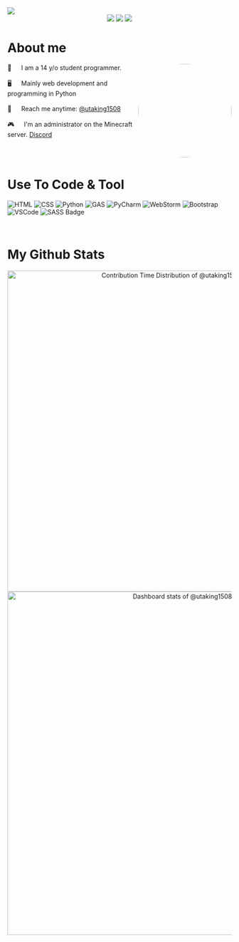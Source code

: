 <!--  Github Profile README  -->
<div align="center">

<!--  Header Selection  -->
</div align="center">
<img src="https://github.com/utaking1508/utaking1508/blob/main/images/banner.png?raw=true" />

<div align="center">
 
 <img src="https://badges.pufler.dev/visits/utaking1508/ritik307"/> 
 <img src="https://badges.pufler.dev/repos/utaking1508"/>
 <img src="https://badges.pufler.dev/commits/monthly/utaking1508" />

</div align="center">

<!-- About Section -->
 # About me
 
<p>
 <img align="right" width="210" src="https://avatars.githubusercontent.com/u/177003326?v=4" style="border-radius: 50%;"/>
  
 👦 &emsp; I am a 14 y/o student programmer.<br/><br/>
 🖥 &emsp; Mainly web development and programming in Python<br/><br/>
 📧 &emsp; Reach me anytime: [@utaking1508](https://discord.com/users/1249970061666553878)<br/><br/>
 🎮 &emsp; I'm an administrator on the Minecraft server. [Discord](https://discord.gg/YuDfdmHan4)

</p>

<br/>
<br/>

<!-- Use to Code  -->
# Use To Code & Tool
![HTML](https://img.shields.io/badge/HTML5-%23E34F26?style=for-the-badge&logo=HTML5&logoColor=%23E34F26&labelColor=black)
![CSS](https://img.shields.io/badge/CSS-%231572B6?style=for-the-badge&logo=CSS3&logoColor=%231572B6&labelColor=black)
![Python](https://img.shields.io/badge/Python-%233776AB?style=for-the-badge&logo=Python&logoColor=%233776AB&labelColor=black)
![GAS](https://img.shields.io/badge/GAS-%234285F4?style=for-the-badge&logo=Google%20Apps%20Script&logoColor=%234285F4&labelColor=black)
![PyCharm](https://img.shields.io/badge/PyCharm-%23000000?style=for-the-badge&logo=PyCharm&logoColor=%23000000&labelColor=yellow)
![WebStorm](https://img.shields.io/badge/WebStorm-%23000000?style=for-the-badge&logo=WebStorm&logoColor=%23000000&labelColor=blue)
![Bootstrap](https://img.shields.io/badge/Bootstrap-563D7C?style=for-the-badge&logo=bootstrap&logoColor=white)
![VSCode](https://img.shields.io/badge/Visual_Studio-0078d7?style=for-the-badge&logo=visual%20studio&logoColor=white)
![SASS Badge](https://img.shields.io/badge/Sass-CC6699?style=for-the-badge&logo=sass&logoColor=white)

</br>

<!--  Stats Section -->
# My Github Stats

<!-- Copy-paste in your Readme.md file -->

<a href="https://next.ossinsight.io/widgets/official/analyze-user-contribution-time-distribution?user_id=177003326&period=all_times" target="_blank" style="display: block" align="center">
  <picture>
    <source media="(prefers-color-scheme: dark)" srcset="https://next.ossinsight.io/widgets/official/analyze-user-contribution-time-distribution/thumbnail.png?user_id=177003326&period=all_times&image_size=auto&color_scheme=dark" width="721" height="auto">
    <img alt="Contribution Time Distribution of @utaking1508" src="https://next.ossinsight.io/widgets/official/analyze-user-contribution-time-distribution/thumbnail.png?user_id=177003326&period=all_times&image_size=auto&color_scheme=light" width="721" height="auto">
  </picture>
</a>

<!-- Copy-paste in your Readme.md file -->

<a href="https://next.ossinsight.io/widgets/official/compose-user-dashboard-stats?user_id=177003326" target="_blank" style="display: block" align="center">
  <picture>
    <source media="(prefers-color-scheme: dark)" srcset="https://next.ossinsight.io/widgets/official/compose-user-dashboard-stats/thumbnail.png?user_id=177003326&image_size=auto&color_scheme=dark" width="771" height="auto">
    <img alt="Dashboard stats of @utaking1508" src="https://next.ossinsight.io/widgets/official/compose-user-dashboard-stats/thumbnail.png?user_id=177003326&image_size=auto&color_scheme=light" width="771" height="auto">
  </picture>
</a>

<!-- Made with [OSS Insight](https://ossinsight.io/) -->

<!-- Made with [OSS Insight](https://ossinsight.io/) -->